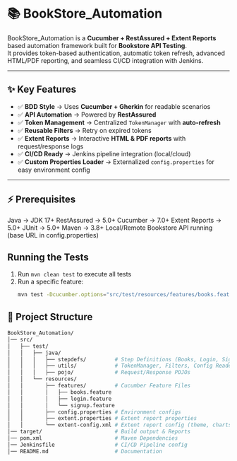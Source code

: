 # 📚 BookStore_Automation

BookStore_Automation is a **Cucumber + RestAssured + Extent Reports** based automation framework built for **Bookstore API Testing**.  
It provides token-based authentication, automatic token refresh, advanced HTML/PDF reporting, and seamless CI/CD integration with Jenkins.

---

## ✨ Key Features
- ✅ **BDD Style** → Uses **Cucumber + Gherkin** for readable scenarios
- ✅ **API Automation** → Powered by **RestAssured**
- ✅ **Token Management** → Centralized `TokenManager` with **auto-refresh**
- ✅ **Reusable Filters** → Retry on expired tokens
- ✅ **Extent Reports** → Interactive **HTML & PDF reports** with request/response logs
- ✅ **CI/CD Ready** → Jenkins pipeline integration (local/cloud)
- ✅ **Custom Properties Loader** → Externalized `config.properties` for easy environment config

---

## ⚡ Prerequisites

Java → JDK 17+
RestAssured → 5.0+
Cucumber → 7.0+
Extent Reports → 5.0+
JUnit → 5.0+
Maven → 3.8+
Local/Remote Bookstore API running (base URL in config.properties)

## Running the Tests
1. Run `mvn clean test` to execute all tests
2. Run a specific feature:
   ```bash
   mvn test -Dcucumber.options="src/test/resources/features/books.feature"
   ```
      

## 📂 Project Structure
```bash
BookStore_Automation/
│── src/
│   ├── test/
│   │   ├── java/
│   │   │   ├── stepdefs/         # Step Definitions (Books, Login, Signup)
│   │   │   ├── utils/            # TokenManager, Filters, Config Reader
│   │   │   ├── pojo/             # Request/Response POJOs
│   │   └── resources/
│   │       ├── features/         # Cucumber Feature Files
│   │       │   ├── books.feature
│   │       │   ├── login.feature
│   │       │   └── signup.feature
│   │       ├── config.properties # Environment configs
│   │       ├── extent.properties # Extent report properties
│   │       └── extent-config.xml # Extent report config (theme, charts, etc.)
│── target/                       # Build output & Reports
│── pom.xml                       # Maven Dependencies
│── Jenkinsfile                   # CI/CD Pipeline config
│── README.md                     # Documentation


